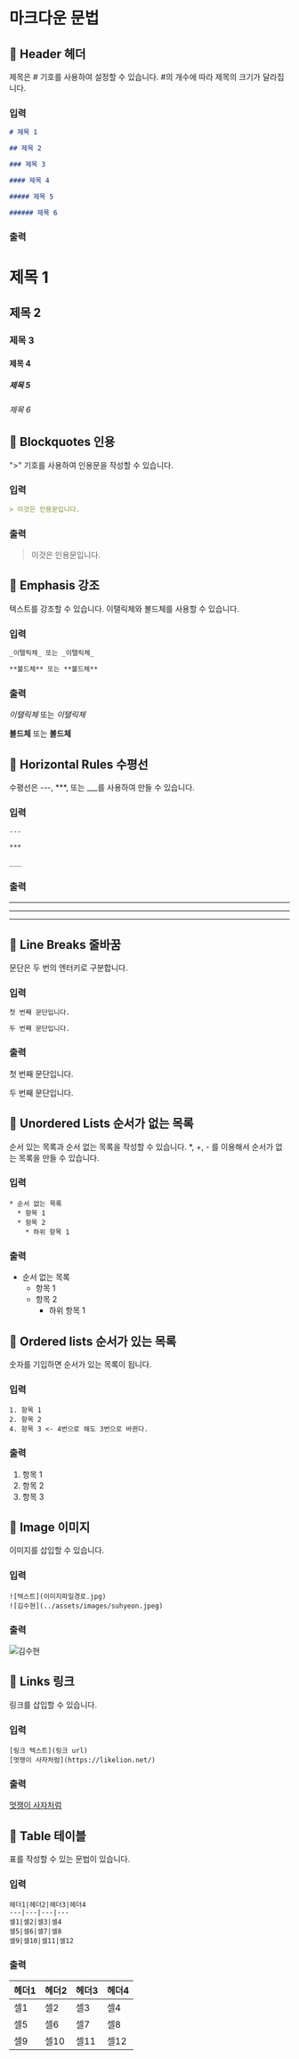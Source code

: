 # 마크다운 문법

## :pushpin: Header 헤더

제목은 # 기호를 사용하여 설정할 수 있습니다. #의 개수에 따라 제목의 크기가 달라집니다.

### 입력

```markdown
# 제목 1

## 제목 2

### 제목 3

#### 제목 4

##### 제목 5

###### 제목 6
```

### 출력

# 제목 1

## 제목 2

### 제목 3

#### 제목 4

##### 제목 5

###### 제목 6

## :pushpin: Blockquotes 인용

">" 기호를 사용하여 인용문을 작성할 수 있습니다.

### 입력

```markdown
> 이것은 인용문입니다.
```

### 출력

> 이것은 인용문입니다.

## :pushpin: Emphasis 강조

텍스트를 강조할 수 있습니다. 이탤릭체와 볼드체를 사용할 수 있습니다.

### 입력

```markdown
_이탤릭체_ 또는 _이탤릭체_

**볼드체** 또는 **볼드체**
```

### 출력

_이탤릭체_ 또는 _이탤릭체_

**볼드체** 또는 **볼드체**

## :pushpin: Horizontal Rules 수평선

수평선은 ---, \*\*\*, 또는 \_\_\_를 사용하여 만들 수 있습니다.

### 입력

```
---

***

___
```

### 출력

---

---

---

## :pushpin: Line Breaks 줄바꿈

문단은 두 번의 엔터키로 구분합니다.

### 입력

```markdown
첫 번째 문단입니다.

두 번째 문단입니다.
```

### 출력

첫 번째 문단입니다.

두 번째 문단입니다.

## :pushpin: Unordered Lists 순서가 없는 목록

순서 있는 목록과 순서 없는 목록을 작성할 수 있습니다.
\*, +, - 를 이용해서 순서가 없는 목록을 만들 수 있습니다.

### 입력

```
* 순서 없는 목록
  * 항목 1
  * 항목 2
    * 하위 항목 1
```

### 출력

- 순서 없는 목록
  - 항목 1
  - 항목 2
    - 하위 항목 1

## :pushpin: Ordered lists 순서가 있는 목록

숫자를 기입하면 순서가 있는 목록이 됩니다.

### 입력

```
1. 항목 1
2. 항목 2
4. 항목 3 <- 4번으로 해도 3번으로 바뀐다.
```

### 출력

1. 항목 1
2. 항목 2
3. 항목 3

## :pushpin: Image 이미지

이미지를 삽입할 수 있습니다.

### 입력

```
![텍스트](이미지파일경로.jpg)
![김수현](../assets/images/suhyeon.jpeg)
```

### 출력

![김수현](../assets/images/suhyeon.jpeg)

## :pushpin: Links 링크

링크를 삽입할 수 있습니다.

### 입력

```
[링크 텍스트](링크 url)
[멋쟁이 사자처럼](https://likelion.net/)
```

### 출력

[멋쟁이 사자처럼](https://likelion.net/)

## :pushpin: Table 테이블

표를 작성할 수 있는 문법이 있습니다.

### 입력

```
헤더1|헤더2|헤더3|헤더4
---|---|---|---
셀1|셀2|셀3|셀4
셀5|셀6|셀7|셀8
셀9|셀10|셀11|셀12
```

### 출력

| 헤더1 | 헤더2 | 헤더3 | 헤더4 |
| ----- | ----- | ----- | ----- |
| 셀1   | 셀2   | 셀3   | 셀4   |
| 셀5   | 셀6   | 셀7   | 셀8   |
| 셀9   | 셀10  | 셀11  | 셀12  |
